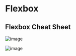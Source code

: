 # Flexbox

## Flexbox Cheat Sheet

![image](https://user-images.githubusercontent.com/125631878/235134980-deefb646-becb-438b-b23e-4e17bd491fc8.png)



![image](https://user-images.githubusercontent.com/125631878/234648708-4483ce01-a180-472c-9958-7bc850826b75.png)


